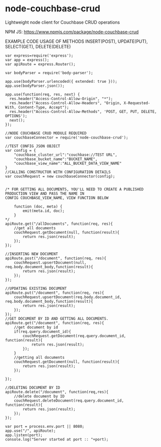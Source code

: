 # node-couchbase-crud
Lightweight node client for Couchbase CRUD operations

NPM JS: https://www.npmjs.com/package/node-couchbase-crud


EXAMPLE CODE USAGE OF METHODS INSERT(POST), UPDATE(PUT), SELECT(GET), DELETE(DELETE)

    var express=require('express');
    var app = express();
    var apiRoute = express.Router();
    
    var bodyParser = require('body-parser');
    
    app.use(bodyParser.urlencoded({ extended: true }));
    app.use(bodyParser.json());
    
    app.use(function(req, res, next) {
      res.header("Access-Control-Allow-Origin", "*");
      res.header("Access-Control-Allow-Headers", "Origin, X-Requested-With, Content-Type, Accept");
      res.header("Access-Control-Allow-Methods", 'POST, GET, PUT, DELETE, OPTIONS');
      next();
    });
    
    //NODE COUCHBASE CRUD MODULE REQUIRED
    var couchbaseConnector = require('node-couchbase-crud');
    
    //TEST CONFIG JSON OBJECT
    var config = {
        "couchbase_cluster_url":"couchbase://TEST URL",
        "couchbase_bucket_name":"BUCKET_NAME",
        "couchbase_view_name":"ALL_BUCKET_DATA_VIEW_NAME"
    }
    //CALLING CONSTRUCTOR WITH CONFIGURATION DETAILS
    var couchRequest = new couchbaseConnector(config);
    
    
    /* FOR GETTING ALL DOCUMENTS, YOU'LL NEED TO CREATE A PUBLISHED PRODUCTION VIEW AND PASS THE NAME IN 
    CONFIG COUCHBASE_VIEW_NAME, VIEW FUNCTION BELOW
    
        function (doc, meta) {
            emit(meta.id, doc);
        }
    */
    apiRoute.get("/allDocuments", function(req, res){
        //get all documents
        couchRequest.getDocument(null, function(result){
            return res.json(result);
        });
    });
    
    //INSERTING NEW DOCUMENT
    apiRoute.post("/document", function(req, res){
        couchRequest.upsertDocument(null, req.body.document_body,function(result){
            return res.json(result);
        });
    });
    
    //UPDATING EXISTING DOCUMENT
    apiRoute.put("/document", function(req, res){
        couchRequest.upsertDocument(req.body.document_id, req.body.document_body,function(result){
            return res.json(result);
        });
    });
    //GET DOCUMENT BY ID AND GETTING ALL DOCUMENTS.
    apiRoute.get("/document", function(req, res){
        //get document by id
        if(req.query.document_id){
            couchRequest.getDocument(req.query.document_id, function(result){
                return res.json(result);
            });
        }
        //getting all documents
        couchRequest.getDocument(null, function(result){
            return res.json(result);
        });
    
    });
    
    //DELETING DOCUMENT BY ID
    apiRoute.delete("/document", function(req,res){
        //delete document by ID
        couchRequest.deleteDocument(req.query.document_id, function(result){
            return res.json(result);
        });
    });
    
    var port = process.env.port || 8080;
    app.use("/", apiRoute);
    app.listen(port);
    console.log("Server started at port :: "+port);

